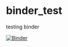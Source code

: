 # binder_test
testing binder


[![Binder](https://mybinder.org/badge_logo.svg)](https://mybinder.org/v2/gh/kyoilkim/binder_test/main?filepath=Untitled.ipynb)
